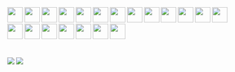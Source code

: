 <div style="display: inline_block" >
<img height="35" width="35"  src="https://cdn.simpleicons.org/javascript/D4D4D4" />
<img height="35" width="35" src="https://cdn.simpleicons.org/typescript/D4D4D4" />
<img height="35" width="35" src="https://cdn.simpleicons.org/express/D4D4D4" />
<img height="35" width="35" src="https://cdn.simpleicons.org/python/D4D4D4" />
<img height="35" width="35" src="https://cdn.simpleicons.org/react/D4D4D4" />
<img height="35" width="35" src="https://cdn.simpleicons.org/html5/D4D4D4" />
<img height="35" width="35" src="https://cdn.simpleicons.org/css3/D4D4D4" />
<img height="35" width="35" src="https://cdn.simpleicons.org/postgresql/D4D4D4" />
<img height="35" width="35" src="https://cdn.simpleicons.org/mysql/D4D4D4" />
<img height="35" width="35" src="https://cdn.simpleicons.org/mongodb/D4D4D4" />
<img height="35" width="35" src="https://cdn.simpleicons.org/prisma/D4D4D4" />
<img height="35" width="35" src="https://cdn.simpleicons.org/amazonaws/D4D4D4" />
<img height="35" width="35" src="https://cdn.simpleicons.org/microsoftazure/D4D4D4" />
<img height="35" width="35" src="https://cdn.simpleicons.org/php/D4D4D4" />
<img height="35" width="35" src="https://cdn.simpleicons.org/linux/D4D4D4" />
<img height="35" width="35" src="https://cdn.simpleicons.org/kalilinux/D4D4D4" />
<img height="35" width="35" src="https://cdn.simpleicons.org/cisco/D4D4D4" />
<img height="35" width="35" src="https://cdn.simpleicons.org/notion/D4D4D4" />
<img height="35" width="35" src="https://cdn.simpleicons.org/git/D4D4D4" />
<img height="35" width="35" src="https://cdn.simpleicons.org/googlecolab/D4D4D4" />

</div>

  #


<div> 
  <!-- <a href="https://instagram.com/rafaballerini" target="_blank"><img src="https://img.shields.io/badge/-Instagram-%23E4405F?style=for-the-badge&logo=instagram&logoColor=white" target="_blank"></a> -->
  <a href = "mailto:pedrosantos.joon@gmail.com"><img src="https://img.shields.io/badge/-Gmail-%23333?style=for-the-badge&logo=gmail&logoColor=white" target="_blank"></a>
  <a href="https://www.linkedin.com/in/pedrosantosjoon" target="_blank"><img src="https://img.shields.io/badge/-LinkedIn-%230077B5?style=for-the-badge&logo=linkedin&logoColor=white" target="_blank"></a> 
  
</div>
